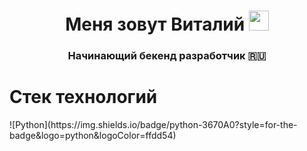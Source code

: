 <h1 align="center">Меня зовут <a>Виталий</a> 
<img src="https://github.com/blackcater/blackcater/raw/main/images/Hi.gif" height="32"/></h1>
<h3 align="center">Начинающий бекенд разработчик 🇷🇺</h3>
<h1>Стек технологий</h1>
![Python](https://img.shields.io/badge/python-3670A0?style=for-the-badge&logo=python&logoColor=ffdd54)
